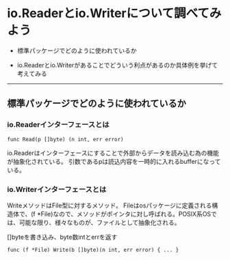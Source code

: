 # io.Readerとio.Writerについて調べてみよう

- 標準パッケージでどのように使われているか

- io.Readerとio.Writerがあることでどういう利点があるのか具体例を挙げて考えてみる

---

## 標準パッケージでどのように使われているか
### io.Readerインターフェースとは
`func Read(p []byte) (n int, err error) `

io.Readerはインターフェースにすることで外部からデータを読み込む為の機能が抽象化されている。
引数であるpは読込内容を一時的に入れるbufferになっている。


### io.Writerインターフェースとは
WriteメソッドはFile型に対するメソッド。
Fileはosパッケージに定義される構造体で、(f *File)なので、メソッドがポインタに対し呼ばれる。POSIX系OSでは、可能な限り、様々なものが、ファイルとして抽象化される。

[]byteを書き込み、byte数intとerrを返す

`func (f *File) Write(b []byte)(n int, err error) {
  ...
}`
